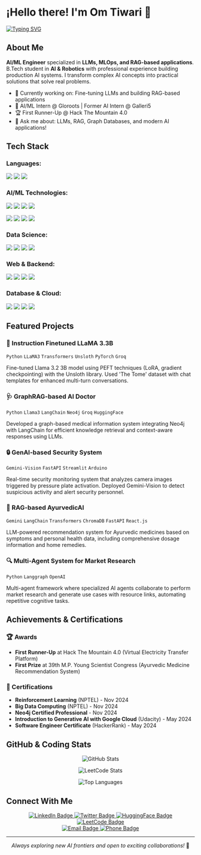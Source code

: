 # ¡Hello there! I'm Om Tiwari 👋

[![Typing SVG](https://readme-typing-svg.demolab.com/?lines=AI+%26+ML+Engineer;LLM+%26+RAG+Specialist;Python+Developer;Always+Learning)](https://git.io/typing-svg)

## About Me

**AI/ML Engineer** specialized in **LLMs, MLOps, and RAG-based applications**. B.Tech student in **AI & Robotics** with professional experience building production AI systems. I transform complex AI concepts into practical solutions that solve real problems.

- 🔭 Currently working on: Fine-tuning LLMs and building RAG-based applications
- 💼 AI/ML Intern @ Gloroots | Former AI Intern @ Galleri5
- 🏆 First Runner-Up @ Hack The Mountain 4.0
- 💬 Ask me about: LLMs, RAG, Graph Databases, and modern AI applications!

## Tech Stack

### Languages:
![](https://img.shields.io/static/v1?label&logo=python&message=Python&style=for-the-badge&color=black)
![](https://img.shields.io/static/v1?label&logo=c%2B%2B&message=C%2B%2B&style=for-the-badge&color=black)
![](https://img.shields.io/static/v1?label&logo=javascript&message=JavaScript&style=for-the-badge&color=black)

### AI/ML Technologies:
![](https://img.shields.io/static/v1?label&logo=pytorch&message=PyTorch&style=for-the-badge&color=black)
![](https://img.shields.io/static/v1?label&logo=tensorflow&message=TensorFlow&style=for-the-badge&color=black)
![](https://img.shields.io/static/v1?label&logo=huggingface&message=HuggingFace&style=for-the-badge&color=black)
![](https://img.shields.io/static/v1?label&logo=openai&message=OpenAI&style=for-the-badge&color=black)

![](https://img.shields.io/static/v1?label&message=LangChain&style=for-the-badge&color=black)
![](https://img.shields.io/static/v1?label&message=Transformers&style=for-the-badge&color=black)
![](https://img.shields.io/static/v1?label&message=Langgraph&style=for-the-badge&color=black)
![](https://img.shields.io/static/v1?label&message=Unsloth&style=for-the-badge&color=black)

### Data Science:
![](https://img.shields.io/badge/Pandas-3e5e78?style=for-the-badge&logo=pandas&logoColor=white)
![](https://img.shields.io/badge/NumPy-695170?style=for-the-badge&logo=numpy&logoColor=white)
![](https://img.shields.io/badge/Scikit--learn-F7931E?style=for-the-badge&logo=scikit-learn&logoColor=white)
![](https://img.shields.io/badge/OpenCV-5C3EE8?style=for-the-badge&logo=opencv&logoColor=white)

### Web & Backend:
![](https://img.shields.io/badge/FastAPI-009688?style=for-the-badge&logo=fastapi&logoColor=white)
![](https://img.shields.io/badge/Django-092E20?style=for-the-badge&logo=django&logoColor=white)
![](https://img.shields.io/badge/Flask-000000?style=for-the-badge&logo=flask&logoColor=white)
![](https://img.shields.io/badge/Vue.js-4FC08D?style=for-the-badge&logo=vue.js&logoColor=white)

### Database & Cloud:
![](https://img.shields.io/badge/Neo4j-4581C3?style=for-the-badge&logo=neo4j&logoColor=white)
![](https://img.shields.io/badge/ChromaDB-2962FF?style=for-the-badge&logo=chroma&logoColor=white)
![](https://img.shields.io/badge/MongoDB-47A248?style=for-the-badge&logo=mongodb&logoColor=white)
![](https://img.shields.io/badge/AWS-232F3E?style=for-the-badge&logo=amazon-aws&logoColor=white)

## Featured Projects

### 🤖 Instruction Finetuned LLaMA 3.3B
`Python` `LLaMA3` `Transformers` `Unsloth` `PyTorch` `Groq`

Fine-tuned Llama 3.2 3B model using PEFT techniques (LoRA, gradient checkpointing) with the Unsloth library. Used 'The Tome' dataset with chat templates for enhanced multi-turn conversations.

### 🩺 GraphRAG-based AI Doctor
`Python` `Llama3` `LangChain` `Neo4j` `Groq` `HuggingFace`

Developed a graph-based medical information system integrating Neo4j with LangChain for efficient knowledge retrieval and context-aware responses using LLMs.

### 🔒 GenAI-based Security System 
`Gemini-Vision` `FastAPI` `Streamlit` `Arduino`

Real-time security monitoring system that analyzes camera images triggered by pressure plate activation. Deployed Gemini-Vision to detect suspicious activity and alert security personnel.

### 🌿 RAG-based AyurvedicAI
`Gemini` `LangChain` `Transformers` `ChromaDB` `FastAPI` `React.js`

LLM-powered recommendation system for Ayurvedic medicines based on symptoms and personal health data, including comprehensive dosage information and home remedies.

### 🔍 Multi-Agent System for Market Research
`Python` `Langgraph` `OpenAI`

Multi-agent framework where specialized AI agents collaborate to perform market research and generate use cases with resource links, automating repetitive cognitive tasks.

## Achievements & Certifications

### 🏆 Awards
- **First Runner-Up** at Hack The Mountain 4.0 (Virtual Electricity Transfer Platform)
- **First Prize** at 39th M.P. Young Scientist Congress (Ayurvedic Medicine Recommendation System)

### 📜 Certifications
- **Reinforcement Learning** (NPTEL) - Nov 2024
- **Big Data Computing** (NPTEL) - Nov 2024
- **Neo4j Certified Professional** - Nov 2024
- **Introduction to Generative AI with Google Cloud** (Udacity) - May 2024
- **Software Engineer Certificate** (HackerRank) - May 2024

## GitHub & Coding Stats

<p align="center">
  <img src="https://github-readme-stats.vercel.app/api?username=Om-Tiwari&theme=dark&show_icons=true" alt="GitHub Stats" />
</p>

<p align="center">
  <img src="https://leetcode-stats.vercel.app/api?username=Om_Tiwari&theme=Dark" alt="LeetCode Stats" />
</p>

<p align="center">
  <img src="https://github-readme-stats.vercel.app/api/top-langs/?username=Om-Tiwari&layout=compact&theme=dark" alt="Top Languages" />
</p>

## Connect With Me

<div align="center">
  <a href="https://www.linkedin.com/in/mrsus/">
    <img src="https://img.shields.io/static/v1?label&logo=linkedin&message=LinkedIn&style=for-the-badge&color=black" alt="LinkedIn Badge"/>
  </a>
  <a href="https://twitter.com/OmTIwari64432">
    <img src="https://img.shields.io/static/v1?label&logo=twitter&message=Twitter&style=for-the-badge&color=black" alt="Twitter Badge"/>
  </a>
  <a href="https://huggingface.co/actualbrain">
    <img src="https://img.shields.io/static/v1?label&logo=huggingface&message=HuggingFace&style=for-the-badge&color=black" alt="HuggingFace Badge"/>
  </a>
  <a href="https://leetcode.com/Om_Tiwari/">
    <img src="https://img.shields.io/static/v1?label&logo=leetcode&message=LeetCode&style=for-the-badge&color=black" alt="LeetCode Badge"/>
  </a>
</div>

<div align="center">
  <a href="mailto:omtiwari04@outlook.com">
    <img src="https://img.shields.io/static/v1?label&logo=microsoft-outlook&message=omtiwari04@outlook.com&style=for-the-badge&color=black" alt="Email Badge"/>
  </a>
  <a href="https://api.whatsapp.com/send?phone=917470825671&text=Hey&lang=en">
    <img src="https://img.shields.io/static/v1?label&logo=whatsapp&message=Chat on WhatsApp&style=for-the-badge&color=black" alt="Phone Badge"/>
  </a>
</div>

---

<p align="center">
  <i>Always exploring new AI frontiers and open to exciting collaborations!</i> 🚀
</p>
